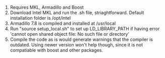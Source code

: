1. Requires MKL, Armadillo and Boost
2. Download Intel MKL and run the .sh file, striaghtforward. Default installation folder is /opt/intel
3. Armadillo 7.8 is compiled and installed at /usr/local
4. Run "source setup_local.sh" to set up LD_LIBRARY_PATH if having error 'cannot open shared object file: No such file or directory'
5. Compile the code as is would generate warnings that the compiler is outdated. Using newer version won't help though, since it is not compatiable with boost and other packages.
